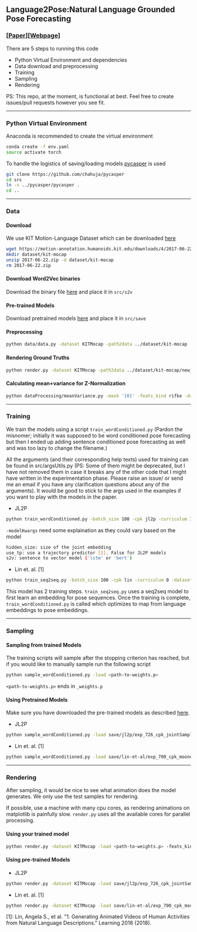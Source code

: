 ## Language2Pose:Natural Language Grounded Pose Forecasting
### [[Paper](https://arxiv.org/pdf/1907.01108.pdf)][[Webpage](http://chahuja.com/lamguage2pose)]


There are 5 steps to running this code
* Python Virtual Environment and dependencies
* Data download and preprocessing
* Training
* Sampling
* Rendering

PS: This repo, at the moment, is functional at best. Feel free to create issues/pull requests however you see fit. 

----
### Python Virtual Environment
Anaconda is recommended to create the virtual environment
```sh
conda create -f env.yaml
source activate torch
```

To handle the logistics of saving/loading models [pycasper](https://github.com/chahuja/pycasper) is used
```sh
git clone https://github.com/chahuja/pycasper
cd src 
ln -s ../pycasper/pycasper .
cd ..
```

----
### Data 
#### Download
We use KIT Motion-Language Dataset which can be downloaded [here](https://motion-annotation.humanoids.kit.edu/dataset)

```sh
wget https://motion-annotation.humanoids.kit.edu/downloads/4/2017-06-22.zip
mkdir dataset/kit-mocap
unzip 2017-06-22.zip -d dataset/kit-mocap
rm 2017-06-22.zip 
```

#### Download Word2Vec binaries
Download the binary file [here](https://drive.google.com/file/d/0B7XkCwpI5KDYNlNUTTlSS21pQmM/edit?usp=sharing) and place it in `src/s2v`

#### Pre-trained Models
Download pretrained models [here](https://drive.google.com/drive/folders/1hPOAhvZpmcAdZJgKrH8aEQPUe1MLfU0j?usp=sharing) and place it in `src/save`

#### Preprocessing
```sh
python data/data.py -dataset KITMocap -path2data ../dataset/kit-mocap
```

#### Rendering Ground Truths
```sh
python render.py -dataset KITMocap -path2data ../dataset/kit-mocap/new_fke -feats_kind fke
```

#### Calculating mean+variance for Z-Normalization
```sh
python dataProcessing/meanVariance.py -mask '[0]' -feats_kind rifke -dataset KITMocap -path2data ../dataset/kit-mocap -f_new 8
```

----
### Training
We train the models using a script `train_wordConditioned.py` (Pardon the misnomer; initially it was supposed to be word conditioned pose forecasting but then I ended up adding sentence conditioned pose forecasting as well and was too lazy to change the filename.)

All the arguments (and their corresponding help texts) used for training can be found in src/argsUtils.py (PS: Some of them might be deprecated, but I have not removed them in case it breaks any of the other code that I might have written in the experimentation phase. Please raise an issue/ or send me an email if you have any clarification questions about any of the arguments). It would be good to stick to the args used in the examples if you want to play with the models in the paper.

- JL2P
```sh
python train_wordConditioned.py -batch_size 100 -cpk jl2p -curriculum 1 -dataset KITMocap -early_stopping 1 -exp 1 -f_new 8 -feats_kind rifke -losses "['SmoothL1Loss']" -lr 0.001 -mask "[0]" -model Seq2SeqConditioned9 -modelKwargs "{'hidden_size':1024, 'use_tp':False, 's2v':'lstm'}" -num_epochs 1000 -path2data ../dataset/kit-mocap -render_list subsets/render_list -s2v 1 -save_dir save/model/ -tb 1 -time 16 -transforms "['zNorm']" 
```

`-modelKwargs` need some explaination as they could vary based on the model

```sh
hidden_size: size of the joint embedding
use_tp: use a trajectory predictor [1]. False for JL2P models
s2v: sentence to vector model ('lstm' or 'bert')
```

- Lin et. al. [1]
```sh
python train_seq2seq.py -batch_size 100 -cpk lin -curriculum 0 -dataset KITMocap -early_stopping 1 -exp 1 -f_new 8 -feats_kind rifke -losses "['MSELoss']" -lr 0.001 -mask "[0]" -model Seq2Seq -modelKwargs "{'hidden_size':1024, 'use_tp':True, 's2v':'lstm'}" -num_epochs 1000 -path2data ../dataset/kit-mocap -render_list subsets/render_list -s2v 1 -save_dir save/model -tb 1 -time 16 -transforms "['zNorm']"
```

This model has 2 training steps. `train_seq2seq.py` uses a seq2seq model to first learn an embedding for pose sequences. Once the training is complete, `train_wordConditioned.py` is called which optimizes to map from language embeddings to pose embeddings.

---
### Sampling

#### Sampling from trained Models
The training scripts will sample after the stopping criterion has reached, but if you would like to manually sample run the following script

```sh
python sample_wordConditioned.py -load <path-to-weights.p>
```

``<path-to-weights.p>`` ends in `_weights.p`

#### Using Pretrained Models

Make sure you have downloaded the pre-trained models as described [here](#pre-trained-models).
- JL2P

```sh
python sample_wordConditioned.py -load save/jl2p/exp_726_cpk_jointSampleStart_model_Seq2SeqConditioned9_time_16_chunks_1_weights.p
```

- Lin et. al. [1]
```sh
python sample_wordConditioned.py -load save/lin-et-al/exp_700_cpk_mooney_model_Seq2SeqConditioned10_time_16_chunks_1_weights.p 
```

---
### Rendering
After sampling, it would be nice to see what animation does the model generates. We only use the test samples for rendering.  

If possible, use a machine with many cpu cores, as rendering animations on matplotlib is painfully slow. `render.py` uses all the available cores for parallel processing.

#### Using your trained model
```sh
python render.py -dataset KITMocap -load <path-to-weights.p> -feats_kind fke -render_list subsets/render_list
```

#### Using pre-trained Models
- JL2P
```sh
python render.py -dataset KITMocap -load save/jl2p/exp_726_cpk_jointSampleStart_model_Seq2SeqConditioned9_time_16_chunks_1_weights.p -feats_kind fke -render_list subsets/render_list
```

- Lin et. al. [1]
```sh
python render.py -dataset KITMocap -load save/lin-et-al/exp_700_cpk_mooney_model_Seq2SeqConditioned10_time_16_chunks_1_weights.p -feats_kind fke -render_list subsets/render_list
```

[1]: Lin, Angela S., et al. "1. Generating Animated Videos of Human Activities from Natural Language Descriptions." Learning 2018 (2018).